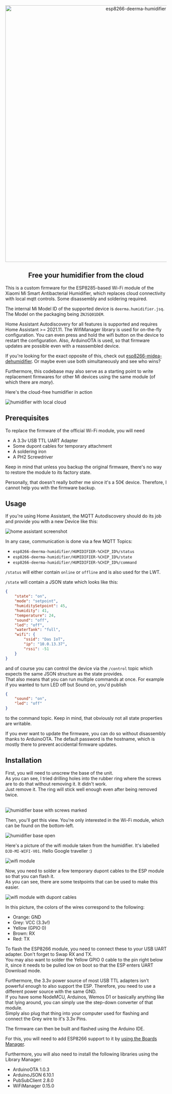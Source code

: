 <div align="center">
    <img src="https://github.com/Hypfer/esp8266-deerma-humidifier/blob/master/img/logo.svg" width="800" alt="esp8266-deerma-humidifier">
    <p align="center"><h2>Free your humidifier from the cloud</h2></p>
</div>

This is a custom firmware for the ESP8285-based Wi-Fi module of the Xiaomi Mi Smart Antibacterial Humidifier,
which replaces cloud connectivity with local mqtt controls. Some disassembly and soldering required.

The internal Mi Model ID of the supported device is `deerma.humidifier.jsq`.
The Model on the packaging being `ZNJSQ01DEM`.

Home Assistant Autodiscovery for all features is supported and requires Home Assistant >= 2021.11.
The WifiManager library is used for on-the-fly configuration. You can even press and hold the wifi button on the device to restart the configuration.
Also, ArduinoOTA is used, so that firmware updates are possible even with a reassembled device.

If you're looking for the exact opposite of this, check out [esp8266-midea-dehumidifier](https://github.com/Hypfer/esp8266-midea-dehumidifier/).
Or maybe even use both simultaneously and see who wins?

Furthermore, this codebase may also serve as a starting point to write replacement firmwares for other Mi devices using the same module (of which there are _many_).

Here's the cloud-free humidifier in action

![humidifier with local cloud](./img/humidifier_with_local_cloud.jpg)

## Prerequisites

To replace the firmware of the official Wi-Fi module, you will need

- A 3.3v USB TTL UART Adapter
- Some dupont cables for temporary attachment
- A soldering iron
- A PH2 Screwdriver

Keep in mind that unless you backup the original firmware, there's no way to restore the module to its factory state.

Personally, that doesn't really bother me since it's a 50€ device. Therefore, I cannot help you with the firmware backup.

## Usage

If you're using Home Assistant, the MQTT Autodiscovery should do its job and provide you with a new Device like this:

![home assistant screenshot](./img/home_assistant_screenshot.png)

In any case, communication is done via a few MQTT Topics:

- `esp8266-deerma-humidifier/HUMIDIFIER-%CHIP_ID%/status`
- `esp8266-deerma-humidifier/HUMIDIFIER-%CHIP_ID%/state`
- `esp8266-deerma-humidifier/HUMIDIFIER-%CHIP_ID%/command`

`/status` will either contain `online` or `offline` and is also used for the LWT.

`/state` will contain a JSON state which looks like this:
```json
{
	"state": "on",
	"mode": "setpoint",
	"humiditySetpoint": 45,
	"humidity": 41,
	"temperature": 24,
	"sound": "off",
	"led": "off",
	"waterTank": "full",
	"wifi": {
		"ssid": "Das IoT",
		"ip": "10.0.13.37",
		"rssi": -51
	}
}
```

and of course you can control the device via the `/control` topic which expects the same JSON structure as the state provides.<br/>
That also means that you can run multiple commands at once. For example if you wanted to turn LED off but Sound on, you'd publish

```json
{
	"sound": "on",
	"led": "off"
}
```

to the command topic. Keep in mind, that obviously not all state properties are writable.


If you ever want to update the firmware, you can do so without disassembly thanks to ArduinoOTA.
The default password is the hostname, which is mostly there to prevent accidental firmware updates.

## Installation

First, you will need to unscrew the base of the unit.<br/>
As you can see, I tried drilling holes into the rubber ring where the screws are to do that without removing it. It didn't work.<br/>
Just remove it. The ring will stick well enough even after being removed twice.<br/><br/>

![humidifier base with screws marked](./img/humidifier_base_with_screws_marked.jpg)

Then, you'll get this view. You're only interested in the Wi-Fi module, which can be found on the bottom-left.

![humidifier base open](./img/humidifier_base_open.jpg)

Here's a picture of the wifi module taken from the humidifier. It's labelled `DJD-MI-WIFI-V01`. Hello Google traveller :)

![wifi module](./img/wifi_module.jpg)

Now, you need to solder a few temporary dupont cables to the ESP module so that you can flash it.<br/>
As you can see, there are some testpoints that can be used to make this easier.

![wifi module with dupont cables](./img/wifi_modules_with_dupont_cables.jpg)

In this picture, the colors of the wires correspond to the following:

- Orange: GND
- Grey: VCC (3.3v!)
- Yellow (GPIO 0)
- Brown: RX
- Red: TX

To flash the ESP8266 module, you need to connect these to your USB UART adapter. Don't forget to Swap RX and TX.<br/>
You may also want to solder the Yellow GPIO 0 cable to the pin right below it, since it needs to be pulled low on boot so
that the ESP enters UART Download mode.

Furthermore, the 3.3v power source of most USB TTL adapters isn't powerful enough to also support the ESP.
Therefore, you need to use a different power source with the same GND.<br/>
If you have some NodeMCU, Arduinos, Wemos D1 or basically anything like that lying around, you can simply use the 
step-down converter of that module.<br/>
Simply also plug that thing into your computer used for flashing and connect the Grey wire to it's 3.3v Pins.

The firmware can then be built and flashed using the Arduino IDE.

For this, you will need to add ESP8266 support to it by [using the Boards Manager](https://github.com/esp8266/Arduino#installing-with-boards-manager).

Furthermore, you will also need to install the following libraries using the Library Manager:

* ArduinoOTA 1.0.3
* ArduinoJSON 6.10.1
* PubSubClient 2.8.0
* WiFiManager 0.15.0
